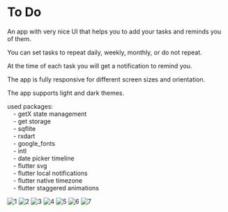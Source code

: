 # To Do

An app with very nice UI that helps you to add your tasks and reminds you of them.

You can set tasks to repeat daily, weekly, monthly, or do not repeat.

At the time of each task you will get a notification to remind you.

The app is fully responsive for different screen sizes and orientation.

The app supports light and dark themes.

used packages:  
&emsp;- getX state management  
&emsp;- get storage  
&emsp;- sqflite  
&emsp;- rxdart  
&emsp;- google_fonts  
&emsp;- intl  
&emsp;- date picker timeline  
&emsp;- flutter svg  
&emsp;- flutter local notifications  
&emsp;- flutter native timezone  
&emsp;- flutter staggered animations  

![1](https://user-images.githubusercontent.com/42899531/152387634-ed77a5bd-50b4-45c1-adcd-1706f6845808.jpg)
![2](https://user-images.githubusercontent.com/42899531/152387667-4199542c-31f9-49b0-ad8b-eaf5aa432fd6.jpg)
![3](https://user-images.githubusercontent.com/42899531/152387684-97e7c601-ca0d-4610-b2ac-66a820cb6ac4.jpg)
![4](https://user-images.githubusercontent.com/42899531/152387702-2f89aad6-b879-414d-b901-e740b1c0ec17.jpg)
![5](https://user-images.githubusercontent.com/42899531/152387718-bf052f2a-cb73-4c0b-846c-2c37c3234217.jpg)
![6](https://user-images.githubusercontent.com/42899531/152387727-5c6fb43a-8c8c-45be-a258-60cbe84dfd92.jpg)
![7](https://user-images.githubusercontent.com/42899531/152387757-a24b6a2f-8ca5-4276-94d3-c8eb5a17134f.jpg)
